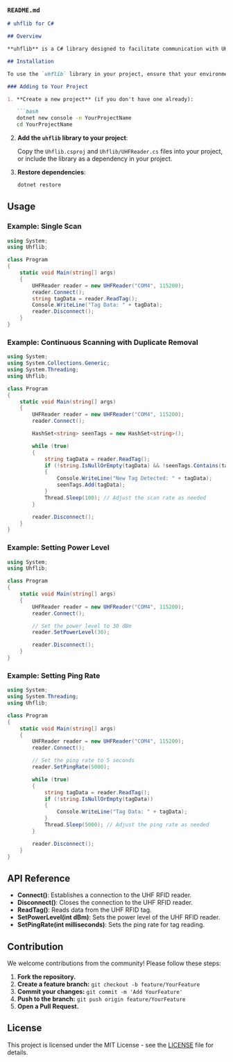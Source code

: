 ### `README.md`

```markdown
# uhflib for C#

## Overview

**uhflib** is a C# library designed to facilitate communication with UHF RFID readers via serial communication. It provides a straightforward API for connecting to the reader, reading tags, and controlling various settings like power levels and ping rates.

## Installation

To use the `uhflib` library in your project, ensure that your environment is set up with .NET 5.0 or higher.

### Adding to Your Project

1. **Create a new project** (if you don't have one already):

   ```bash
   dotnet new console -n YourProjectName
   cd YourProjectName
   ```

2. **Add the `uhflib` library to your project**:

   Copy the `Uhflib.csproj` and `Uhflib/UHFReader.cs` files into your project, or include the library as a dependency in your project.

3. **Restore dependencies**:

   ```bash
   dotnet restore
   ```

## Usage

### Example: Single Scan

```csharp
using System;
using Uhflib;

class Program
{
    static void Main(string[] args)
    {
        UHFReader reader = new UHFReader("COM4", 115200);
        reader.Connect();
        string tagData = reader.ReadTag();
        Console.WriteLine("Tag Data: " + tagData);
        reader.Disconnect();
    }
}
```

### Example: Continuous Scanning with Duplicate Removal

```csharp
using System;
using System.Collections.Generic;
using System.Threading;
using Uhflib;

class Program
{
    static void Main(string[] args)
    {
        UHFReader reader = new UHFReader("COM4", 115200);
        reader.Connect();

        HashSet<string> seenTags = new HashSet<string>();

        while (true)
        {
            string tagData = reader.ReadTag();
            if (!string.IsNullOrEmpty(tagData) && !seenTags.Contains(tagData))
            {
                Console.WriteLine("New Tag Detected: " + tagData);
                seenTags.Add(tagData);
            }
            Thread.Sleep(100); // Adjust the scan rate as needed
        }

        reader.Disconnect();
    }
}
```

### Example: Setting Power Level

```csharp
using System;
using Uhflib;

class Program
{
    static void Main(string[] args)
    {
        UHFReader reader = new UHFReader("COM4", 115200);
        reader.Connect();

        // Set the power level to 30 dBm
        reader.SetPowerLevel(30);

        reader.Disconnect();
    }
}
```

### Example: Setting Ping Rate

```csharp
using System;
using System.Threading;
using Uhflib;

class Program
{
    static void Main(string[] args)
    {
        UHFReader reader = new UHFReader("COM4", 115200);
        reader.Connect();

        // Set the ping rate to 5 seconds
        reader.SetPingRate(5000);

        while (true)
        {
            string tagData = reader.ReadTag();
            if (!string.IsNullOrEmpty(tagData))
            {
                Console.WriteLine("Tag Data: " + tagData);
            }
            Thread.Sleep(5000); // Adjust the ping rate as needed
        }

        reader.Disconnect();
    }
}
```

## API Reference

- **Connect()**: Establishes a connection to the UHF RFID reader.
- **Disconnect()**: Closes the connection to the UHF RFID reader.
- **ReadTag()**: Reads data from the UHF RFID tag.
- **SetPowerLevel(int dBm)**: Sets the power level of the UHF RFID reader.
- **SetPingRate(int milliseconds)**: Sets the ping rate for tag reading.

## Contribution

We welcome contributions from the community! Please follow these steps:

1. **Fork the repository.**
2. **Create a feature branch:** `git checkout -b feature/YourFeature`
3. **Commit your changes:** `git commit -m 'Add YourFeature'`
4. **Push to the branch:** `git push origin feature/YourFeature`
5. **Open a Pull Request.**

## License

This project is licensed under the MIT License - see the [LICENSE](LICENSE) file for details.
```
